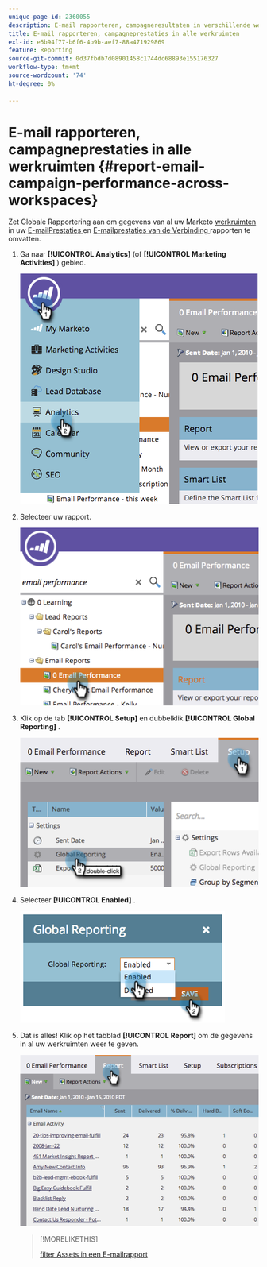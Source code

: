 ```yaml
---
unique-page-id: 2360055
description: E-mail rapporteren, campagneresultaten in verschillende werkruimten - Marketo Docs - Productdocumentatie
title: E-mail rapporteren, campagneprestaties in alle werkruimten
exl-id: e5b94f77-b6f6-4b9b-aef7-88a471929869
feature: Reporting
source-git-commit: 0d37fbdb7d08901458c1744dc68893e155176327
workflow-type: tm+mt
source-wordcount: '74'
ht-degree: 0%

---
```


# E-mail rapporteren, campagneprestaties in alle werkruimten {#report-email-campaign-performance-across-workspaces}

Zet Globale Rapportering aan om gegevens van al uw Marketo [ werkruimten ](/help/marketo/product-docs/administration/workspaces-and-person-partitions/create-a-new-workspace.md) in uw [ E-mailPrestaties ](/help/marketo/product-docs/email-marketing/email-programs/email-program-data/email-performance-report.md) en [ E-mailprestaties van de Verbinding ](/help/marketo/product-docs/email-marketing/email-programs/email-program-data/email-link-performance-report.md) rapporten te omvatten.

1. Ga naar **[!UICONTROL Analytics]** (of **[!UICONTROL Marketing Activities]** ) gebied.

   ![](assets/image2014-9-16-16-3a4-3a46.png)

1. Selecteer uw rapport.

   ![](assets/image2014-9-16-16-3a4-3a51.png)

1. Klik op de tab **[!UICONTROL Setup]** en dubbelklik **[!UICONTROL Global Reporting]** .

   ![](assets/image2014-9-16-16-3a4-3a58.png)

1. Selecteer **[!UICONTROL Enabled]** .

   ![](assets/image2014-9-16-16-3a5-3a4.png)

1. Dat is alles! Klik op het tabblad **[!UICONTROL Report]** om de gegevens in al uw werkruimten weer te geven.

   ![](assets/image2014-9-16-16-3a5-3a8.png)

   >[!MORELIKETHIS]
   >
   >[ filter Assets in een E-mailrapport ](/help/marketo/product-docs/reporting/basic-reporting/report-activity/filter-assets-in-an-email-report.md)
